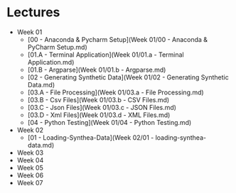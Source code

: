 # Lectures

* Week 01
  * [00 - Anaconda & Pycharm Setup](Week 01/00 - Anaconda & PyCharm Setup.md)
  * [01.A - Terminal Application](Week 01/01.a - Terminal Application.md)
  * [01.B - Argparse](Week 01/01.b - Argparse.md)
  * [02 - Generating Synthetic Data](Week 01/02 - Generating Synthetic Data.md)
  * [03.A - File Processing](Week 01/03.a - File Processing.md)
  * [03.B - Csv Files](Week 01/03.b - CSV Files.md)
  * [03.C - Json Files](Week 01/03.c - JSON Files.md)
  * [03.D - Xml Files](Week 01/03.d - XML Files.md)
  * [04 - Python Testing](Week 01/04 - Python Testing.md)
* Week 02
  * [01 - Loading-Synthea-Data](Week 02/01 - loading-synthea-data.md)
* Week 03
* Week 04
* Week 05
* Week 06
* Week 07
